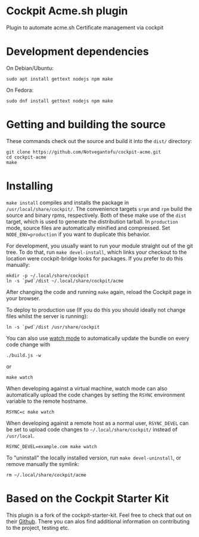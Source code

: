 # Cockpit Acme.sh plugin

Plugin to automate acme.sh Certificate management via cockpit

# Development dependencies

On Debian/Ubuntu:

    sudo apt install gettext nodejs npm make

On Fedora:

    sudo dnf install gettext nodejs npm make


# Getting and building the source

These commands check out the source and build it into the `dist/` directory:

```
git clone https://github.com/Notvegantofu/cockpit-acme.git
cd cockpit-acme
make
```

# Installing

`make install` compiles and installs the package in `/usr/local/share/cockpit/`. The
convenience targets `srpm` and `rpm` build the source and binary rpms,
respectively. Both of these make use of the `dist` target, which is used
to generate the distribution tarball. In `production` mode, source files are
automatically minified and compressed. Set `NODE_ENV=production` if you want to
duplicate this behavior.

For development, you usually want to run your module straight out of the git
tree. To do that, run `make devel-install`, which links your checkout to the
location were cockpit-bridge looks for packages. If you prefer to do
this manually:

```
mkdir -p ~/.local/share/cockpit
ln -s `pwd`/dist ~/.local/share/cockpit/acme
```

After changing the code and running `make` again, reload the Cockpit page in
your browser.

To deploy to production use (If you do this you should ideally not change files whilst the server is running):

```
ln -s `pwd`/dist /usr/share/cockpit
```

You can also use
[watch mode](https://esbuild.github.io/api/#watch) to
automatically update the bundle on every code change with

    ./build.js -w

or

    make watch

When developing against a virtual machine, watch mode can also automatically upload
the code changes by setting the `RSYNC` environment variable to
the remote hostname.

    RSYNC=c make watch

When developing against a remote host as a normal user, `RSYNC_DEVEL` can be
set to upload code changes to `~/.local/share/cockpit/` instead of
`/usr/local`.

    RSYNC_DEVEL=example.com make watch

To "uninstall" the locally installed version, run `make devel-uninstall`, or
remove manually the symlink:

    rm ~/.local/share/cockpit/acme

# Based on the Cockpit Starter Kit

This plugin is a fork of the cockpit-starter-kit. Feel free to check that out on their [Github](https://github.com/cockpit-project/starter-kit).
There you can alos find additional information on contributing to the project, testing etc.
